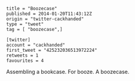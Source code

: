 ```
title = "Boozecase"
published = 2014-01-20T11:43:12Z
origin = "twitter-cackhanded"
type = "tweet"
tag = [ "boozecase",]

[twitter]
account = "cackhanded"
first_tweet = "425232036513972224"
retweets = 1
favourites = 4
```

Assembling a bookcase. For booze. A boozecase.

